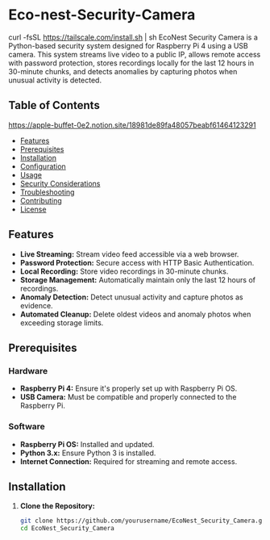 # Eco-nest-Security-Camera
curl -fsSL https://tailscale.com/install.sh | sh
EcoNest Security Camera is a Python-based security system designed for Raspberry Pi 4 using a USB camera. This system streams live video to a public IP, allows remote access with password protection, stores recordings locally for the last 12 hours in 30-minute chunks, and detects anomalies by capturing photos when unusual activity is detected.

## Table of Contents

https://apple-buffet-0e2.notion.site/18981de89fa48057beabf61464123291

- [Features](#features)
- [Prerequisites](#prerequisites)
- [Installation](#installation)
- [Configuration](#configuration)
- [Usage](#usage)
- [Security Considerations](#security-considerations)
- [Troubleshooting](#troubleshooting)
- [Contributing](#contributing)
- [License](#license)

## Features

- **Live Streaming:** Stream video feed accessible via a web browser.
- **Password Protection:** Secure access with HTTP Basic Authentication.
- **Local Recording:** Store video recordings in 30-minute chunks.
- **Storage Management:** Automatically maintain only the last 12 hours of recordings.
- **Anomaly Detection:** Detect unusual activity and capture photos as evidence.
- **Automated Cleanup:** Delete oldest videos and anomaly photos when exceeding storage limits.

## Prerequisites

### Hardware

- **Raspberry Pi 4:** Ensure it's properly set up with Raspberry Pi OS.
- **USB Camera:** Must be compatible and properly connected to the Raspberry Pi.

### Software

- **Raspberry Pi OS:** Installed and updated.
- **Python 3.x:** Ensure Python 3 is installed.
- **Internet Connection:** Required for streaming and remote access.

## Installation

1. **Clone the Repository:**

   ```bash
   git clone https://github.com/yourusername/EcoNest_Security_Camera.git
   cd EcoNest_Security_Camera
